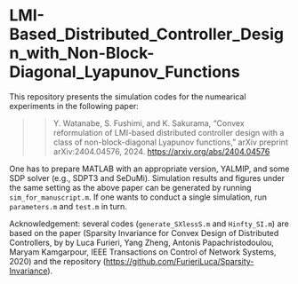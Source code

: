 # LMI-Based_Distributed_Controller_Design_with_Non-Block-Diagonal_Lyapunov_Functions

This repository presents the simulation codes for the numearical experiments in the following paper:

>> Y. Watanabe, S.  Fushimi, and K. Sakurama, “Convex reformulation of LMI-based distributed controller design
with a class of non-block-diagonal Lyapunov functions,” arXiv preprint arXiv:2404.04576, 2024.
https://arxiv.org/abs/2404.04576

One has to prepare MATLAB with an appropriate version, YALMIP, and some SDP solver (e.g., SDPT3 and SeDuMi).
Simulation results and figures under the same setting as the above paper can be generated by running `sim_for_manuscript.m`.
If one wants to conduct a single simulation, run `parameters.m` and `test.m` in turn.

Acknowledgement: several codes (`generate_SXlessS.m` and `Hinfty_SI.m`) are based on the paper (Sparsity Invariance for Convex Design of Distributed Controllers, by by Luca Furieri, Yang Zheng, Antonis Papachristodoulou, Maryam Kamgarpour, IEEE Transactions on Control of Network Systems, 2020) and the repository (https://github.com/FurieriLuca/Sparsity-Invariance).